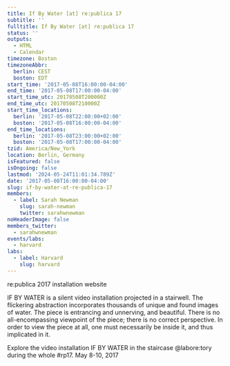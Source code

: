 ```yaml
---
title: If By Water [at] re:publica 17
subtitle: ''
fulltitle: If By Water [at] re:publica 17
status: ''
outputs:
  - HTML
  - Calendar
timezone: Boston
timezoneAbbr:
  berlin: CEST
  boston: EDT
start_time: '2017-05-08T16:00:00-04:00'
end_time: '2017-05-08T17:00:00-04:00'
start_time_utc: 20170508T200000Z
end_time_utc: 20170508T210000Z
start_time_locations:
  berlin: '2017-05-08T22:00:00+02:00'
  boston: '2017-05-08T16:00:00-04:00'
end_time_locations:
  berlin: '2017-05-08T23:00:00+02:00'
  boston: '2017-05-08T17:00:00-04:00'
tzid: America/New_York
location: Berlin, Germany
isFeatured: false
isOngoing: false
lastmod: '2024-05-24T11:01:34.789Z'
date: '2017-05-08T16:00:00-04:00'
slug: if-by-water-at-re-publica-17
members:
  - label: Sarah Newman
    slug: sarah-newman
    twitter: sarahwnewman
noHeaderImage: false
members_twitter:
  - sarahwnewman
events/labs:
  - harvard
labs:
  - label: Harvard
    slug: harvard
---
```

re:publica 2017 installation website


IF BY WATER is a silent video installation projected in a stairwell. The flickering abstraction incorporates thousands of unique and found images of water. The piece is entrancing and unnerving, and beautiful. There is no all-encompassing viewpoint of the piece; there is no correct perspective. In order to view the piece at all, one must necessarily be inside it, and thus implicated in it. 

Explore the video installation IF BY WATER in the staircase @labore:tory during the whole #rp17. May 8-10, 2017